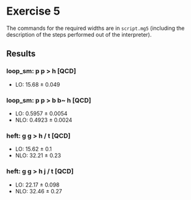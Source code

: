 # Exercise 5

The commands for the required widths are in `script.mg5` (including the
description of the steps performed out of the interpreter).

## Results

### loop_sm: p p > h [QCD]

- LO: 15.68 ± 0.049

### loop_sm: p p > b b~ h [QCD]

- LO: 0.5957 ± 0.0054
- NLO: 0.4923 ± 0.0024

### heft: g g > h / t [QCD]

- LO: 15.62 ± 0.1
- NLO: 32.21 ± 0.23

### heft: g g > h j / t [QCD]

- LO: 22.17 ± 0.098
- NLO: 32.46 ± 0.27
